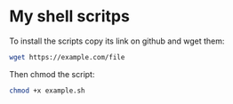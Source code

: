 # My shell scritps 

To install the scripts copy its link on github and wget them:

```bash
wget https://example.com/file
```

Then chmod the script:

```bash
chmod +x example.sh
```
